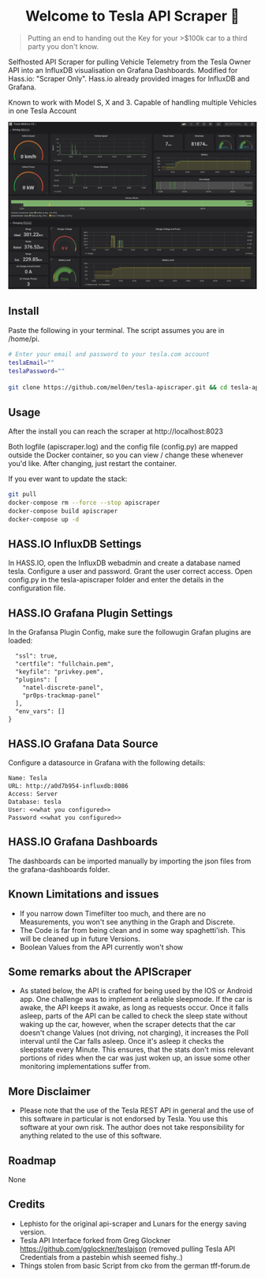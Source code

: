 <h1 align="center">Welcome to Tesla API Scraper 👋</h1>

> Putting an end to handing out the Key for your >$100k car to a third party you don't know.

Selfhosted API Scraper for pulling Vehicle Telemetry from the Tesla Owner API into an InfluxDB visualisation on Grafana Dashboards. Modified for Hass.io: "Scraper Only". Hass.io already provided images for InfluxDB and Grafana.

Known to work with Model S, X and 3. Capable of handling multiple Vehicles in one Tesla Account

![Driving Dashboard](https://raw.githubusercontent.com/lunars/tesla-apiscraper/master/screenshots/teslametrics_v2_1.png)

## Install

Paste the following in your terminal. The script assumes you are in /home/pi.

```bash
# Enter your email and password to your tesla.com account
teslaEmail=""
teslaPassword=""

git clone https://github.com/mel0en/tesla-apiscraper.git && cd tesla-apiscraper && bash install.sh $teslaEmail $teslaPassword
```

## Usage

After the install you can reach the scraper at http://localhost:8023

Both logfile (apiscraper.log) and the config file (config.py) are mapped outside the Docker container, so you can view / change these whenever you'd like. After changing, just restart the container.

If you ever want to update the stack:

```bash
git pull
docker-compose rm --force --stop apiscraper
docker-compose build apiscraper
docker-compose up -d
```

## HASS.IO InfluxDB Settings

In HASS.IO, open the InfluxDB webadmin and create a database named tesla. Configure a user and password. Grant the user correct access.  Open config.py in the tesla-apiscraper folder and enter the details in the configuration file.

## HASS.IO Grafana Plugin Settings

In the Grafansa Plugin Config, make sure the followugin Grafan plugins are loaded:

```{
  "ssl": true,
  "certfile": "fullchain.pem",
  "keyfile": "privkey.pem",
  "plugins": [
    "natel-discrete-panel",
    "pr0ps-trackmap-panel"
  ],
  "env_vars": []
}
```

## HASS.IO Grafana Data Source

Configure a datasource in Grafana with the following details:

```Type: InfluxDB
Name: Tesla
URL: http://a0d7b954-influxdb:8086
Access: Server
Database: tesla
User: <<what you configured>>
Password <<what you configured>>
```

## HASS.IO Grafana Dashboards

The dashboards can be imported manually by importing the json files from the grafana-dashboards folder.

## Known Limitations and issues

- If you narrow down Timefilter too much, and there are no Measurements, you won't see anything in the Graph and Discrete.
- The Code is far from being clean and in some way spaghetti'ish. This will be cleaned up in future Versions.
- Boolean Values from the API currently won't show

## Some remarks about the APIScraper

- As stated below, the API is crafted for being used by the IOS or Android app. One challenge was to implement a reliable sleepmode. If the car is awake, the API keeps it awake, as long as requests occur. Once it falls asleep, parts of the API can be called to check the sleep state without waking up the car, however, when the scraper detects that the car doesn't change Values (not driving, not charging), it increases the Poll interval until the Car falls asleep. Once it's asleep it checks the sleepstate every Minute. This ensures, that the stats don't miss relevant portions of rides when the car was just woken up, an issue some other monitoring implementations suffer from.

## More Disclaimer

- Please note that the use of the Tesla REST API in general and the use of this software in particular is not endorsed by Tesla. You use this software at your own risk. The author does not take responsibility for anything related to the use of this software.

## Roadmap

None

## Credits

- Lephisto for the original api-scraper and Lunars for the energy saving version.
- Tesla API Interface forked from Greg Glockner https://github.com/gglockner/teslajson (removed pulling Tesla API Credentials from a pastebin whish seemed fishy..)
- Things stolen from basic Script from cko from the german tff-forum.de
